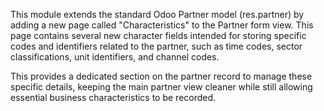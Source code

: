 This module extends the standard Odoo Partner model (res.partner) by
adding a new page called "Characteristics" to the Partner form view.
This page contains several new character fields intended for storing
specific codes and identifiers related to the partner, such as time
codes, sector classifications, unit identifiers, and channel codes.

This provides a dedicated section on the partner record to manage these
specific details, keeping the main partner view cleaner while still
allowing essential business characteristics to be recorded.
